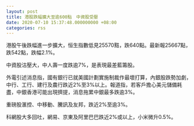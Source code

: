 ```yaml
---
layout: post
title: 港股跌幅擴大至逾600點　中資股受壓
date: 2020-07-10 15:37:48.000000000 +08:00
categories: rss
---
```


港股午後跌幅進一步擴大，恒生指數低見25570黠，跌640點。最新報25667點，跌542點，跌幅2.1%。

中資股沽壓大，中人壽一度跌逾7%，是表現最差藍籌股。

外電引述消息指，國有銀行已就美國計劃實施制裁作最壞打算，內銀股跌勢加劇，中行、工行、建行及農行跌近2%至3%以上。報道指，若客戶擔心美元儲備耗盡，中銀香港可能出現擠提，消息拖累中銀最多跌逾3%。

重磅股滙控、中移動、騰訊及友邦，跌近2%至逾3%。

科網股大多回吐，網易、京東及阿里巴巴跌近2%或以上，小米微升0.5%。
